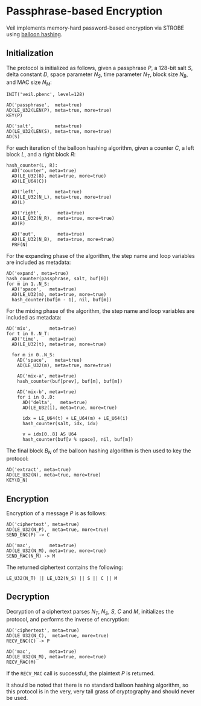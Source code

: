 # Passphrase-based Encryption

Veil implements memory-hard password-based encryption via STROBE using [balloon hashing][bh].

## Initialization

The protocol is initialized as follows, given a passphrase $P$, a 128-bit salt $S$, delta constant $D$, space parameter
$N_S$, time parameter $N_T$, block size $N_B$, and MAC size $N_M$:

```text
INIT('veil.pbenc', level=128)

AD('passphrase',  meta=true)
AD(LE_U32(LEN(P), meta=true, more=true)
KEY(P)

AD('salt',        meta=true)
AD(LE_U32(LEN(S), meta=true, more=true)
AD(S)
```

For each iteration of the balloon hashing algorithm, given a counter $C$, a left block $L$, and a right block $R$:

```text
hash_counter(L, R):
  AD('counter', meta=true)
  AD(LE_U32(8), meta=true, more=true)
  AD(LE_U64(C))
  
  AD('left',      meta=true)
  AD(LE_U32(N_L), meta=true, more=true)
  AD(L)
  
  AD('right',      meta=true)
  AD(LE_U32(N_R),  meta=true, more=true)
  AD(R)
  
  AD('out',        meta=true)
  AD(LE_U32(N_B),  meta=true, more=true)
  PRF(N)
```


For the expanding phase of the algorithm, the step name and loop variables are included as metadata:

```text
AD('expand', meta=true)
hash_counter(passphrase, salt, buf[0])
for m in 1..N_S: 
  AD('space',   meta=true)
  AD(LE_U32(m), meta=true, more=true)
  hash_counter(buf[m - 1], nil, buf[m])

```

For the mixing phase of the algorithm, the step name and loop variables are included as metadata:

```text
AD('mix',       meta=true)
for t in 0..N_T:
  AD('time',    meta=true)
  AD(LE_U32(t), meta=true, more=true)
  
  for m in 0..N_S: 
    AD('space',   meta=true)
    AD(LE_U32(m), meta=true, more=true)
    
    AD('mix-a', meta=true)
    hash_counter(buf[prev], buf[m], buf[m])
    
    AD('mix-b', meta=true)
    for i in 0..D:
      AD('delta',   meta=true)
      AD(LE_U32(i), meta=true, more=true)
     
      idx = LE_U64(t) + LE_U64(m) + LE_U64(i) 
      hash_counter(salt, idx, idx)
      
      v = idx[0..8] AS U64
      hash_counter(buf[v % space], nil, buf[m])
```


The final block $B_N$ of the balloon hashing algorithm is then used to key the protocol:

```text
AD('extract', meta=true)
AD(LE_U32(N), meta=true, more=true)
KEY(B_N)
```

## Encryption

Encryption of a message $P$ is as follows:

```text
AD('ciphertext', meta=true)
AD(LE_U32(N_P),  meta=true, more=true)
SEND_ENC(P) -> C

AD('mac',       meta=true)
AD(LE_U32(N_M), meta=true, more=true)
SEND_MAC(N_M) -> M
```

The returned ciphertext contains the following:

```text
LE_U32(N_T) || LE_U32(N_S) || S || C || M
```

## Decryption

Decryption of a ciphertext parses $N_T$, $N_S$, $S$, $C$ and $M$, initializes the protocol, and performs the inverse of
encryption:

```text
AD('ciphertext', meta=true)
AD(LE_U32(N_C),  meta=true, more=true)
RECV_ENC(C) -> P

AD('mac',       meta=true)
AD(LE_U32(N_M), meta=true, more=true)
RECV_MAC(M)
```

If the `RECV_MAC` call is successful, the plaintext $P$ is returned.

It should be noted that there is no standard balloon hashing algorithm, so this protocol is in the very, very tall grass
of cryptography and should never be used.


[bh]: https://eprint.iacr.org/2016/027.pdf